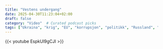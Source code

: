```yaml
---
title: "Vestens undergang"
date: 2025-04-30T11:23:04+02:00
draft: false
category: "Video"  # Curated podcast picks
tags: ["Ukraina", "krig", "EU", "korrupsjon", "politikk", "Russland", "økonomi", "demokrati", "Norge", "valg"]
---
```


{{< youtube EspkUl9gCJI >}}